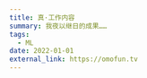 ```yaml
---
title: 真·工作内容
summary: 我夜以继日的成果……
tags:
  - ML
date: 2022-01-01
external_link: https://omofun.tv
---
```

